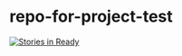 # repo-for-project-test
[![Stories in Ready](https://badge.waffle.io/degerhz/repo-for-project-test.png?label=ready&title=Ready)](http://waffle.io/degerhz/repo-for-project-test)
